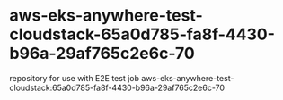 # aws-eks-anywhere-test-cloudstack-65a0d785-fa8f-4430-b96a-29af765c2e6c-70
repository for use with E2E test job aws-eks-anywhere-test-cloudstack:65a0d785-fa8f-4430-b96a-29af765c2e6c-70
